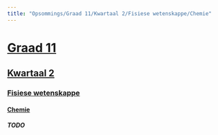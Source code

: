 ```yaml
---
title: "Opsommings/Graad 11/Kwartaal 2/Fisiese wetenskappe/Chemie"
---
```

# [Graad 11](/gr11/)
## [Kwartaal 2](/gr11/kw2/)
### [Fisiese wetenskappe](/gr11/kw2/fw)
#### [Chemie](/gr11/kw2/fw/chemie)
##### TODO
